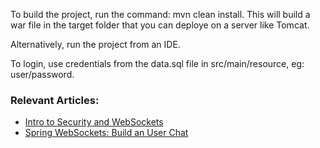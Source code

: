 To build the project, run the command: mvn clean install. This will build a war file in the target folder that you can deploye on a server like Tomcat.

Alternatively, run the project from an IDE.

To login, use credentials from the data.sql file in src/main/resource, eg: user/password.


### Relevant Articles: 
- [Intro to Security and WebSockets](http://www.baeldung.com/spring-security-websockets)
- [Spring WebSockets: Build an User Chat](https://www.baeldung.com/spring-websockets-send-message-to-user)
